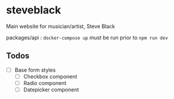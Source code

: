 # steveblack
Main website for musician/artist, Steve Black

packages/api : `docker-compose up` _must_ be run prior to `npm run dev`

## Todos
 - [ ] Base form styles
   - [ ] Checkbox component
   - [ ] Radio component
   - [ ] Datepicker component
